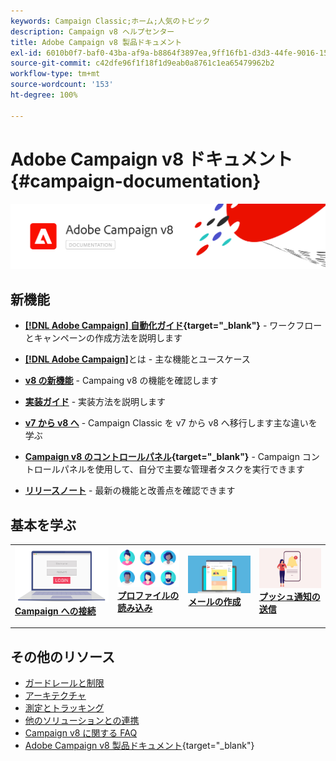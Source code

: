 ```yaml
---
keywords: Campaign Classic;ホーム;人気のトピック
description: Campaign v8 ヘルプセンター
title: Adobe Campaign v8 製品ドキュメント
exl-id: 6010b0f7-baf0-43ba-af9a-b8864f3897ea,9ff16fb1-d3d3-44fe-9016-15abffdbc74e
source-git-commit: c42dfe96f1f18f1d9eab0a8761c1ea65479962b2
workflow-type: tm+mt
source-wordcount: '153'
ht-degree: 100%

---
```


# Adobe Campaign v8 ドキュメント {#campaign-documentation}

![](assets/banner-documentationv8.png)

## 新機能

* **[[!DNL Adobe Campaign] 自動化ガイド](https://experienceleague.adobe.com/docs/campaign/automation/home.html?lang=ja){target="_blank"}** - ワークフローとキャンペーンの作成方法を説明します

* **[ [!DNL Adobe Campaign]](start/get-started.md)**&#x200B;とは - 主な機能とユースケース

* **[v8 の新機能](start/whats-new.md)** - Campaing v8 の機能を確認します

* **[実装ガイド](start/implement.md)** - 実装方法を説明します

* **[v7 から v8 へ](start/v7-to-v8.md)** - Campaign Classic を v7 から v8 へ移行します主な違いを学ぶ

* **[Campaign v8 のコントロールパネル](https://experienceleague.adobe.com/docs/control-panel/using/discover-control-panel/key-features.html?lang=ja){target="_blank"}** - Campaign コントロールパネルを使用して、自分で主要な管理者タスクを実行できます

* **[リリースノート](start/release-notes.md)** - 最新の機能と改善点を確認できます


## 基本を学ぶ


<table style="table-layout:fixed"><tr style="border: 0;">
<td>
<a href="start/connect.md">
<img alt="Campaign v8 への接続" src="start/assets/do-not-localize/login.jpeg">
</a>
<div><a href="start/connect.md"><strong>Campaign への接続</strong>
</div>
<p>
</td>
<td>
<a href="start/import.md">
<img alt="プロファイルのインポート" src="start/assets/do-not-localize/profiles.jpeg">
</a>
<div>
<a href="start/import.md"><strong>プロファイルの読み込み</strong></a>
</div>
<p>
</td>
<td>
<a href="start/create-message.md">
<img alt="メールの作成" src="start/assets/do-not-localize/email-design.jpeg">
</a>
<div>
<a href="start/create-message.md"><strong>メールの作成</strong></a>
</div>
<p></td>
<td>
<a href="send/push.md">
<img alt="プッシュ通知の送信" src="start/assets/do-not-localize/push-send.jpeg">
</a>
<div>
<a href="send/push.md"><strong>プッシュ通知の送信</strong></a>
</div>
<p>
</td>
</tr></table>


## その他のリソース

* [ガードレールと制限](start/ac-guardrails.md)
* [アーキテクチャ](architecture/architecture.md)
* [測定とトラッキング](reporting/gs-reporting.md)
* [他のソリューションとの連携](connect/integration.md)
* [Campaign v8 に関する FAQ](start/campaign-faq.md)
* [Adobe Campaign v8 製品ドキュメント](https://helpx.adobe.com/jp/legal/product-descriptions/adobe-campaign-managed-cloud-services.html){target="_blank"}
